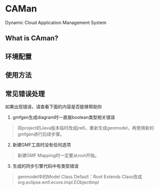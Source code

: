 # CAMan
Dynamic Cloud Application Management System

## What is CAman?

## 环境配置

## 使用方法

## 常见错误处理


如果出现错误，请查看下面的内容是否能够帮助你

1. gmfgen生成diagram时一直报boolean类型相关错误

>将project的Java版本临时改成jre6，重新生成genmodel，再使用新的gmfgen进行后续步骤。

2. 新建GMF工具时没有任何选项

> 新建GMF Mapping时一定要从root开始。

3. 生成的同步引擎代码中有类型错误

> genmodel中的Model Class Default：Root Extends Class改成org.eclipse.emf.ecore.impl.EObjectImpl

